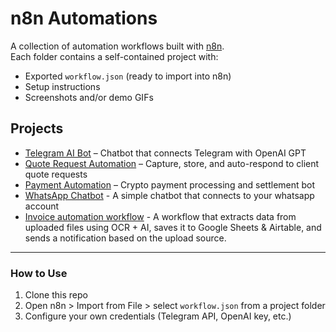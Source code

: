 # n8n Automations

A collection of automation workflows built with [n8n](https://n8n.io).  
Each folder contains a self-contained project with:

- Exported `workflow.json` (ready to import into n8n)
- Setup instructions
- Screenshots and/or demo GIFs

## Projects

- [Telegram AI Bot](./telegram-ai-bot) – Chatbot that connects Telegram with OpenAI GPT
- [Quote Request Automation](./quote-request) – Capture, store, and auto-respond to client quote requests
- [Payment Automation](./payment-automation) – Crypto payment processing and settlement bot
- [WhatsApp Chatbot](./whatsapp-chatbot) - A simple chatbot that connects to your whatsapp account
- [Invoice automation workflow](./invoice-automation) - A workflow that extracts data from uploaded files using OCR + AI, saves it to Google Sheets & Airtable, and sends a notification based on the upload source. 

---

### How to Use
1. Clone this repo
2. Open n8n > Import from File > select `workflow.json` from a project folder
3. Configure your own credentials (Telegram API, OpenAI key, etc.)
